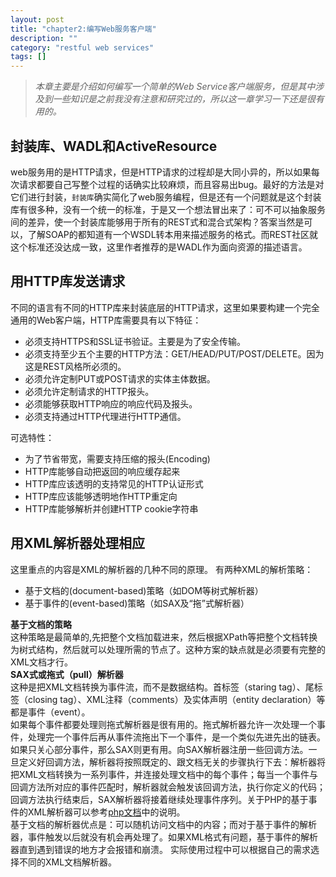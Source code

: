 ```yaml
---
layout: post
title: "chapter2:编写Web服务客户端"
description: ""
category: "restful web services"
tags: []
---
```


>*本章主要是介绍如何编写一个简单的Web Service客户端服务，但是其中涉及到一些知识是之前我没有注意和研究过的，所以这一章学习一下还是很有用的。*

## 封装库、WADL和ActiveResource
web服务用的是HTTP请求，但是HTTP请求的过程却是大同小异的，所以如果每次请求都要自己写整个过程的话确实比较麻烦，而且容易出bug。最好的方法是对它们进行封装，`封装库`确实简化了web服务编程，但是还有一个问题就是这个封装库有很多种，没有一个统一的标准，于是又一个想法冒出来了：可不可以抽象服务间的差异，使一个封装库能够用于所有的REST式和混合式架构？答案当然是可以，了解SOAP的都知道有一个WSDL转本用来描述服务的格式。而REST社区就这个标准还没达成一致，这里作者推荐的是WADL作为面向资源的描述语言。
## 用HTTP库发送请求
不同的语言有不同的HTTP库来封装底层的HTTP请求，这里如果要构建一个完全通用的Web客户端，HTTP库需要具有以下特征：

* 必须支持HTTPS和SSL证书验证。主要是为了安全传输。
* 必须支持至少五个主要的HTTP方法：GET/HEAD/PUT/POST/DELETE。因为这是REST风格所必须的。
* 必须允许定制PUT或POST请求的实体主体数据。
* 必须允许定制请求的HTTP报头。
* 必须能够获取HTTP响应的响应代码及报头。
* 必须支持通过HTTP代理进行HTTP通信。

可选特性：

* 为了节省带宽，需要支持压缩的报头(Encoding)
* HTTP库能够自动把返回的响应缓存起来
* HTTP库应该透明的支持常见的HTTP认证形式
* HTTP库应该能够透明地作HTTP重定向
* HTTP库能够解析并创建HTTP cookie字符串

## 用XML解析器处理相应
这里重点的内容是XML的解析器的几种不同的原理。
有两种XML的解析策略：

* 基于文档的(document-based)策略（如DOM等树式解析器）
* 基于事件的(event-based)策略（如SAX及“拖”式解析器）

**基于文档的策略**  
这种策略是最简单的,先把整个文档加载进来，然后根据XPath等把整个文档转换为树式结构，然后就可以处理所需的节点了。这种方案的缺点就是必须要有完整的XML文档才行。  
**SAX式或拖式（pull）解析器**  
这种是把XML文档转换为事件流，而不是数据结构。首标签（staring tag）、尾标签（closing tag）、XML注释（comments）及实体声明（entity declaration）等都是事件（event）。  
如果每个事件都要处理则拖式解析器是很有用的。拖式解析器允许一次处理一个事件，处理完一个事件后再从事件流拖出下一个事件，是一个类似先进先出的链表。
如果只关心部分事件，那么SAX则更有用。向SAX解析器注册一些回调方法。一旦定义好回调方法，解析器将按照既定的、跟文档无关的步骤执行下去：解析器将把XML文档转换为一系列事件，并连接处理文档中的每个事件；每当一个事件与回调方法所对应的事件匹配时，解析器就会触发该回调方法，执行你定义的代码；回调方法执行结束后，SAX解析器将接着继续处理事件序列。关于PHP的基于事件的XML解析器可以参考[php文档](http://us3.php.net/manual/en/ref.xml.php)中的说明。  
基于文档的解析器优点是：可以随机访问文档中的内容；而对于基于事件的解析器，事件触发以后就没有机会再处理了。如果XML格式有问题，基于事件的解析器直到遇到错误的地方才会报错和崩溃。
实际使用过程中可以根据自己的需求选择不同的XML文档解析器。
